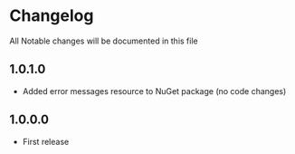 # Changelog

All Notable changes will be documented in this file

## 1.0.1.0

 - Added error messages resource to NuGet package (no code changes)

## 1.0.0.0

 - First release
